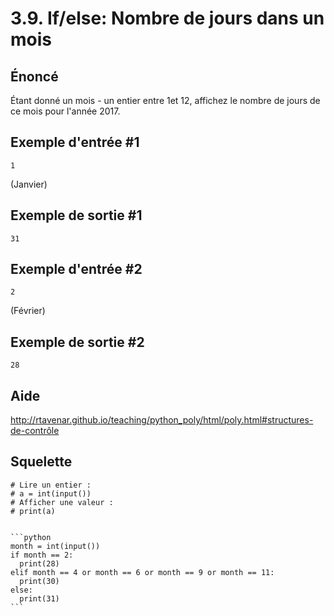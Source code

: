 # 3.9. If/else: Nombre de jours dans un mois

## **Énoncé**

Étant donné un mois - un entier entre 1et 12, affichez le nombre de jours de ce mois pour l'année 2017.

## Exemple d'entrée #1

```
1
```

(Janvier)

## Exemple de sortie #1

```
31
```

## Exemple d'entrée #2

```
2
```

(Février)

## Exemple de sortie #2

```
28
```

## Aide

http://rtavenar.github.io/teaching/python_poly/html/poly.html#structures-de-contrôle

## Squelette

```{code-cell} python
# Lire un entier :
# a = int(input())
# Afficher une valeur :
# print(a)
```

````{dropdown} Proposition de solution

```python
month = int(input())
if month == 2:
  print(28)
elif month == 4 or month == 6 or month == 9 or month == 11:
  print(30)
else:
  print(31)
```
````
